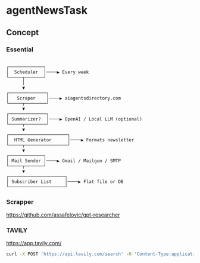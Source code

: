 # agentNewsTask

## Concept

### Essential

<pre lang="text"><code>
┌─────────────┐
│  Scheduler  │────▶ Every week
└─────┬───────┘
      │
      ▼
┌──────────────┐
│   Scraper    │────▶ aiagentsdirectory.com
└─────┬────────┘
      ▼
┌──────────────┐
│ Summarizer?  │────▶ OpenAI / Local LLM (optional)
└─────┬────────┘
      ▼
┌──────────────────────┐
│  HTML Generator      │────▶ Formats newsletter
└─────┬────────────────┘
      ▼
┌─────────────┐
│ Mail Sender │────▶ Gmail / Mailgun / SMTP
└─────┬───────┘
      ▼
┌─────────────────────┐
│ Subscriber List     │────▶ Flat file or DB
└─────────────────────┘
</code></pre>

### Scrapper

https://github.com/assafelovic/gpt-researcher

### TAVILY
https://app.tavily.com/
```bash
curl -X POST 'https://api.tavily.com/search' -H 'Content-Type:application/json' -H 'Authorization: Bearer TOKEN' -d '{"query":"Last News AI Agents"}'
```
